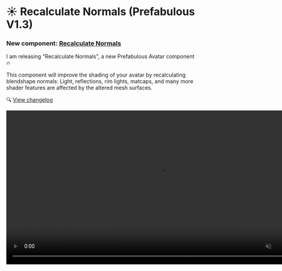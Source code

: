﻿# ☀️ Recalculate Normals (Prefabulous V1.3)

### New component: [Recalculate Normals](/docs/products/prefabulous/universal/recalculate-normals)

I am releasing "Recalculate Normals", a new Prefabulous Avatar component 🔥

This component will improve the shading of your avatar by recalculating blendshape normals: Light, reflections, rim lights, matcaps,
and many more shader features are affected by the altered mesh surfaces.

🔍 [View changelog](/docs/changelogs/prefabulous#130)

<video controls muted width="816">
<source src={'https://downscale.srv.hai-vr.dev/assets/docs/2023-12-22-p0-recalc-norms-f.mp4' ?? require('./img/2023-12-22-p0-recalc-norms-f.mp4').default}/>
</video>
